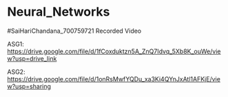 # Neural_Networks
#SaiHariChandana_700759721 Recorded Video

ASG1:
https://drive.google.com/file/d/1fCoxduktzn5A_ZnQ7Idvq_5Xb8K_ouWe/view?usp=drive_link

ASG2:
https://drive.google.com/file/d/1onRsMwfYQDu_xa3Ki4QYnJxAtl1AFKjE/view?usp=sharing
